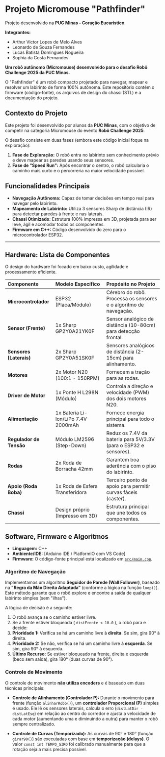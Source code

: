 # Projeto Micromouse "Pathfinder"

Projeto desenvolvido na **PUC Minas - Coração Eucarístico**.

**Integrantes:**
* Arthur Victor Lopes de Melo Alves
* Leonardo de Souza Fernandes
* Lucas Batista Domingues Nogueira
* Sophia da Costa Fernandes

**Um robô autônomo (Micromouse) desenvolvido para o desafio Robô Challenge 2025 da PUC Minas.**

O "Pathfinder" é um robô compacto projetado para navegar, mapear e resolver um labirinto de forma 100% autônoma. Este repositório contém o firmware (código-fonte), os arquivos de design do chassi (STL) e a documentação do projeto.

## Contexto do Projeto

Este projeto foi desenvolvido por alunos da **PUC Minas**, com o objetivo de competir na categoria Micromouse do evento **Robô Challenge 2025**.

O desafio consiste em duas fases (embora este código inicial foque na exploração):
1.  **Fase de Exploração:** O robô entra no labirinto sem conhecimento prévio e deve mapear as paredes usando seus sensores.
2.  **Fase de "Speed Run":** Após encontrar o centro, o robô calcularia o caminho mais curto e o percorreria na maior velocidade possível.

## Funcionalidades Principais

* **Navegação Autônoma:** Capaz de tomar decisões em tempo real para navegar pelo labirinto.
* **Mapeamento de Labirinto:** Utiliza 3 sensores Sharp de distância (IR) para detectar paredes à frente e nas laterais.
* **Chassi Otimizado:** Estrutura 100% impressa em 3D, projetada para ser leve, ágil e acomodar todos os componentes.
* **Firmware em C++:** Código desenvolvido do zero para o microcontrolador ESP32.

---

## Hardware: Lista de Componentes

O design do hardware foi focado em baixo custo, agilidade e processamento eficiente.

| Componente | Modelo Específico | Propósito no Projeto |
| :--- | :--- | :--- |
| **Microcontrolador** | ESP32 (Placa/Módulo) | Cérebro do robô. Processa os sensores e o algoritmo de navegação. |
| **Sensor (Frente)** | 1x Sharp GP2Y0A21YK0F | Sensor analógico de distância (10-80cm) para detecção frontal. |
| **Sensores (Laterais)** | 2x Sharp GP2Y0A51SK0F | Sensores analógicos de distância (2-15cm) para alinhamento. |
| **Motores** | 2x Motor N20 (100:1 - 150RPM) | Fornecem a tração para as rodas. |
| **Driver de Motor** | 1x Ponte H L298N (Módulo) | Controla a direção e velocidade (PWM) dos dois motores N20. |
| **Alimentação** | 1x Bateria Li-Ion/LiPo 7.4V 2000mAh | Fornece energia principal para todo o sistema. |
| **Regulador de Tensão**| Módulo LM2596 (Step-Down) | Reduz os 7.4V da bateria para 5V/3.3V (para o ESP32 e sensores). |
| **Rodas** | 2x Roda de Borracha 42mm | Garantem boa aderência com o piso do labirinto. |
| **Apoio (Roda Boba)** | 1x Roda de Esfera Transferidora | Terceiro ponto de apoio para permitir curvas fáceis (caster). |
| **Chassi** | Design próprio (Impresso em 3D) | Estrutura principal que une todos os componentes. |

## Software, Firmware e Algoritmos

* **Linguagem:** C++
* **Ambiente/IDE:** [Arduino IDE / PlatformIO com VS Code]
* **Firmware:** O código-fonte principal está localizado em [`src/main.cpp`](src/main.cpp).

### Algoritmo de Navegação

Implementamos um algoritmo **Seguidor de Parede (Wall Follower)**, baseado na **"Regra da Mão Direita Adaptada"** (conforme a lógica na função `loop()`). Este método garante que o robô explore e encontre a saída de qualquer labirinto simples (sem "ilhas").

A lógica de decisão é a seguinte:
1.  O robô avança se o caminho estiver livre.
2.  Se a frente estiver bloqueada ( `distFrente < 10.0` ), o robô para e decide:
3.  **Prioridade 1:** Verifica se há um caminho livre à **direita**. Se sim, gira 90° à direita.
4.  **Prioridade 2:** Se não, verifica se há um caminho livre à **esquerda**. Se sim, gira 90° à esquerda.
5.  **Último Recurso:** Se estiver bloqueado na frente, direita e esquerda (beco sem saída), gira 180° (duas curvas de 90°).

### Controle de Movimento

O controle de movimento **não utiliza encoders** e é baseado em duas técnicas principais:

* **Controle de Alinhamento (Controlador P):** Durante o movimento para frente (função `alinharRobo()`), um **controlador Proporcional (P)** simples é usado. Ele lê os sensores laterais, calcula o erro (`distLatDir - distLatEsq`) em relação ao centro do corredor e ajusta a velocidade de cada motor (aumentando uma e diminuindo a outra) para manter o robô sempre centralizado.

* **Controle de Curvas (Temporizado):** As curvas de 90° e 180° (função `girar90()`) são executadas com base em **temporização (delays)**. O valor `const int TEMPO_GIRO` foi calibrado manualmente para que a rotação seja a mais precisa possível.
